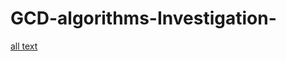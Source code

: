 # GCD-algorithms-Investigation-
[all text](https://github.com/RaulToto/GCD-algorithms-Investigation-/blob/master/GCD.pdf)
